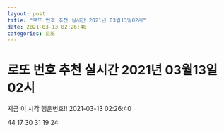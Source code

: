```yaml
---
layout: post
title: "로또 번호 추천 실시간 2021년 03월13일02시"
date: 2021-03-13 02:26:40
categories: 로또
---
```


# 로또 번호 추천 실시간 2021년 03월13일02시

지금 이 시각 행운번호!! 2021-03-13 02:26:40

 44  17  30  31  19  24 

